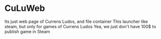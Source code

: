 # CuLuWeb
Its just web page of Currens Ludos, and file container
This launcher like steam, but only for games of Currens Ludos
Yea, we just don't have 100$ to publish game in Steam
